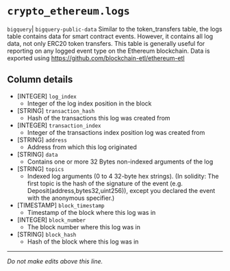 # `crypto_ethereum.logs`
`bigquery`| `bigquery-public-data`
Similar to the token_transfers table, the logs table contains data for smart contract events. However, it contains all log data, not only ERC20 token transfers.
This table is generally useful for reporting on any logged event type on the Ethereum blockchain.
Data is exported using https://github.com/blockchain-etl/ethereum-etl

## Column details
* [INTEGER]   `log_index`
  - Integer of the log index position in the block
* [STRING]    `transaction_hash`
  - Hash of the transactions this log was created from
* [INTEGER]   `transaction_index`
  - Integer of the transactions index position log was created from
* [STRING]    `address`
  - Address from which this log originated
* [STRING]    `data`
  - Contains one or more 32 Bytes non-indexed arguments of the log
* [STRING]    `topics`
  - Indexed log arguments (0 to 4 32-byte hex strings). (In solidity: The first topic is the hash of the signature of the event (e.g. Deposit(address,bytes32,uint256)), except you declared the event with the anonymous specifier.)
* [TIMESTAMP] `block_timestamp`
  - Timestamp of the block where this log was in
* [INTEGER]   `block_number`
  - The block number where this log was in
* [STRING]    `block_hash`
  - Hash of the block where this log was in

-------------------------------------------------------------------------------
*Do not make edits above this line.*
